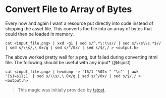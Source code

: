 
# Convert File to Array of Bytes

Every now and again I want a resource put directly into code instead of shipping the asset file. This converts the file into an array of bytes that could then be loaded in memory.

`cat <input_file.png> | xxd -g1 | sed s/^.*\:\\s// | sed s/\\s\\s.*$// | sed s/\\s/,\ 0x/g | sed s/^/0x/ | sed s/$/,/ > <output.h>`

The above worked pretty well for a png, but failed during converting html file. The following should be useful with any input* (@tsjost)

`cat <input_file.png> | hexdump -e '16/1 "%02x " "\n"' | awk '{$1=$1};1' | sed s/\\s/,\ 0x/g | sed s/^/0x/ | sed s/$/,/ > <output.h>`

> This magic was initially provided by [tsjost](https://github.com/tsjost).
